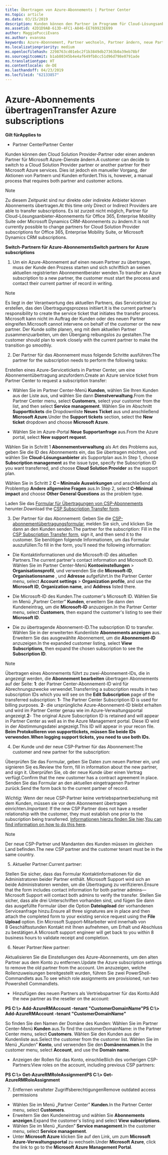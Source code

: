 ```yaml
---
title: Übertragen von Azure-Abonnements | Partner Center
ms.topic: article
ms.date: 03/15/2019
description: Kunden können den Partner im Programm für Cloud-Lösungsanbieter ändern, den sie für Microsoft Azure-Dienste verwenden möchten. Dies ist jedoch ein manueller Vorgang, der Aktionen von Partnern und Kunden erfordert.
ms.assetid: 42D1D9AB-613D-4FC1-A846-EE769923E699
author: MaggiePucciEvans
ms.author: evansma
keywords: Azure-Abonnement, Partner wechseln, Partner ändern, neue Partner, andere Partner
ms.localizationpriority: medium
ms.openlocfilehash: 2298763cd01ebc2f1b3849db27363b0a39eb78bf
ms.sourcegitcommit: b1ab80345b4e4af649fb8cc51d96d798e0791ade
ms.translationtype: HT
ms.contentlocale: de-DE
ms.lasthandoff: 04/23/2019
ms.locfileid: "62133857"
---
```

# <a name="transfer-azure-subscriptions"></a><span data-ttu-id="d2f65-105">Azure-Abonnements übertragen</span><span class="sxs-lookup"><span data-stu-id="d2f65-105">Transfer Azure subscriptions</span></span> 

<span data-ttu-id="d2f65-106">**Gilt für**</span><span class="sxs-lookup"><span data-stu-id="d2f65-106">**Applies to**</span></span>

-  <span data-ttu-id="d2f65-107">Partner Center</span><span class="sxs-lookup"><span data-stu-id="d2f65-107">Partner Center</span></span>

<span data-ttu-id="d2f65-108">Kunden können den Cloud Solution Provider-Partner oder einen anderen Partner für Microsoft Azure-Dienste ändern.</span><span class="sxs-lookup"><span data-stu-id="d2f65-108">A customer can decide to switch to a Cloud Solution Provider partner or another partner for their Microsoft Azure services.</span></span> <span data-ttu-id="d2f65-109">Dies ist jedoch ein manueller Vorgang, der Aktionen von Partnern und Kunden erfordert.</span><span class="sxs-lookup"><span data-stu-id="d2f65-109">This is, however, a manual process that requires both partner and customer actions.</span></span>

>[!Note]  
><span data-ttu-id="d2f65-110">Zu diesem Zeitpunkt sind nur direkte oder indirekte Anbieter können Abonnements übertragen.</span><span class="sxs-lookup"><span data-stu-id="d2f65-110">At this time only Direct or Indirect Providers are able to transfer subscriptions.</span></span>
><span data-ttu-id="d2f65-111">Es ist zurzeit nicht möglich, Partner für Cloud-Lösungsanbieter-Abonnements für Office 365, Enterprise Mobility Suite oder Microsoft Dynamics CRM-Abonnements zu ändern.</span><span class="sxs-lookup"><span data-stu-id="d2f65-111">It is not currently possible to change partners for Cloud Solution Provider subscriptions for Office 365, Enterprise Mobility Suite, or Microsoft Dynamics CRM subscriptions.</span></span>



<span data-ttu-id="d2f65-112">**Switch-Partnern für Azure-Abonnements**</span><span class="sxs-lookup"><span data-stu-id="d2f65-112">**Switch partners for Azure subscriptions**</span></span>

1. <span data-ttu-id="d2f65-113">Um ein Azure-Abonnement auf einen neuen Partner zu übertragen, muss der Kunde den Prozess starten und sich schriftlich an seinen aktuellen registrierten Abonnementberater wenden.</span><span class="sxs-lookup"><span data-stu-id="d2f65-113">To transfer an Azure subscription to a new partner, the customer must start the process and contact their current partner of record in writing.</span></span> 
>[!Note]
><span data-ttu-id="d2f65-114">Es liegt in der Verantwortung des aktuellen Partners, das Serviceticket zu erstellen, das den Übertragungsprozess initiiert.</span><span class="sxs-lookup"><span data-stu-id="d2f65-114">It is the current partner's responsibility to create the service ticket that initiates the transfer process.</span></span> <span data-ttu-id="d2f65-115">Microsoft kann nicht im Auftrag der Kunden oder des neuen Partner eingreifen.</span><span class="sxs-lookup"><span data-stu-id="d2f65-115">Microsoft cannot intervene on behalf of the customer or the new partner.</span></span> <span data-ttu-id="d2f65-116">Der Kunde sollte planen, eng mit dem aktuellen Partner zusammenzuarbeiten, um den Übergang reibungslos zu gestalten.</span><span class="sxs-lookup"><span data-stu-id="d2f65-116">The customer should plan to work closely with the current partner to make the transition go smoothly.</span></span>

2. <span data-ttu-id="d2f65-117">Der Partner für das Abonnement muss folgende Schritte ausführen:</span><span class="sxs-lookup"><span data-stu-id="d2f65-117">The partner for the subscription needs to perform the following tasks:</span></span>

<span data-ttu-id="d2f65-118">Erstellen eines Azure-Servicetickets in Partner Center, um eine Abonnementübertragung anzufordern.</span><span class="sxs-lookup"><span data-stu-id="d2f65-118">Create an Azure service ticket from Partner Center to request a subscription transfer:</span></span>
-   <span data-ttu-id="d2f65-119">Wählen Sie im Partner Center-Menü **Kunden**, wählen Sie Ihren Kunden aus der Liste aus, und wählen Sie dann **Dienstverwaltung**.</span><span class="sxs-lookup"><span data-stu-id="d2f65-119">From the Partner Center menu, select **Customers**, select your customer from the list, and then select **Service management**.</span></span> <span data-ttu-id="d2f65-120">Wählen Sie im Abschnitt **Supporttickets** die Dropdownliste **Neues Ticket** aus und anschließend **Microsoft Azure**.</span><span class="sxs-lookup"><span data-stu-id="d2f65-120">Under the **Support tickets** section, select the **New ticket** dropdown and choose **Microsoft Azure**.</span></span>

-   <span data-ttu-id="d2f65-121">Wählen Sie im Azure-Portal **Neue Supportanfrage** aus.</span><span class="sxs-lookup"><span data-stu-id="d2f65-121">From the Azure portal, select **New support request**.</span></span>

<span data-ttu-id="d2f65-122">Wählen Sie in Schritt 1 **Abonnementverwaltung** als Art des Problems aus, geben Sie die ID des Abonnements ein, das Sie übertragen möchten, und wählen Sie **Cloud-Lösungsanbieter** als Supportplan aus.</span><span class="sxs-lookup"><span data-stu-id="d2f65-122">In Step 1, choose **Subscription management** as the issue type, specify the Subscription ID you want transferred, and choose **Cloud Solution Provider** as the support plan.</span></span>

<span data-ttu-id="d2f65-123">Wählen Sie in Schritt 2 **C – Minimale Auswirkungen** und anschließend als Problemtyp **Andere allgemeine Fragen** aus.</span><span class="sxs-lookup"><span data-stu-id="d2f65-123">In Step 2, select **C–Minimal impact** and choose **Other General Questions** as the problem type.</span></span>

<span data-ttu-id="d2f65-124">Laden Sie das [Formular für Übertragungen von CSP-Abonnements](https://assets.windowsphone.com/5222c408-e546-4e01-b72a-2ec7d4c43d57/CSP_Subscription_Transfer_Form_Azure_InvariantCulture_Default.zip) herunter.</span><span class="sxs-lookup"><span data-stu-id="d2f65-124">Download the [CSP Subscription Transfer form](https://assets.windowsphone.com/5222c408-e546-4e01-b72a-2ec7d4c43d57/CSP_Subscription_Transfer_Form_Azure_InvariantCulture_Default.zip).</span></span>

3. <span data-ttu-id="d2f65-125">Der Partner für das Abonnement: Geben Sie die [CSP-abonnementübertragungsformular](https://assets.windowsphone.com/5222c408-e546-4e01-b72a-2ec7d4c43d57/CSP_Subscription_Transfer_Form_Azure_InvariantCulture_Default.zip), melden Sie sich, und klicken Sie dann an den Kunden senden.</span><span class="sxs-lookup"><span data-stu-id="d2f65-125">The partner for the subscription: Fill in the [CSP Subscription Transfer form](https://assets.windowsphone.com/5222c408-e546-4e01-b72a-2ec7d4c43d57/CSP_Subscription_Transfer_Form_Azure_InvariantCulture_Default.zip), sign it, and then send it to the customer.</span></span> <span data-ttu-id="d2f65-126">Sie benötigen folgende Informationen, um das Formular auszufüllen:</span><span class="sxs-lookup"><span data-stu-id="d2f65-126">To fill in the form, you'll need the following information:</span></span>

- <span data-ttu-id="d2f65-127">Die Kontaktinformationen und die Microsoft-ID des aktuellen Partners.</span><span class="sxs-lookup"><span data-stu-id="d2f65-127">The current partner's contact information and Microsoft ID.</span></span> <span data-ttu-id="d2f65-128">Wählen Sie im Partner Center-Menü **Kontoeinstellungen** &gt; **Organisationsprofil**, und verwenden Sie die **Microsoft-ID**, **Organisationsname** , und **Adresse** aufgeführt.</span><span class="sxs-lookup"><span data-stu-id="d2f65-128">In the Partner Center menu, select **Account settings** &gt; **Organization profile**, and use the **Microsoft ID**, **Organization name**, and **Address** listed there.</span></span>

- <span data-ttu-id="d2f65-129">Die Microsoft-ID des Kunden.</span><span class="sxs-lookup"><span data-stu-id="d2f65-129">The customer's Microsoft ID.</span></span> <span data-ttu-id="d2f65-130">Wählen Sie im Menü „Partner Center” **Kunden**, erweitern Sie dann den Kundeneintrag, um die **Microsoft-ID** anzuzeigen.</span><span class="sxs-lookup"><span data-stu-id="d2f65-130">In the Partner Center menu, select **Customers**, then expand the customer's listing to see their **Microsoft ID**.</span></span>

- <span data-ttu-id="d2f65-131">Die zu übertragende Abonnement-ID.</span><span class="sxs-lookup"><span data-stu-id="d2f65-131">The subscription ID to transfer.</span></span> <span data-ttu-id="d2f65-132">Wählen Sie in der erweiterten Kundenliste **Abonnements anzeigen** aus. Erweitern Sie das ausgewählte Abonnement, um die **Abonnement-ID** anzuzeigen.</span><span class="sxs-lookup"><span data-stu-id="d2f65-132">In the expanded customer listing, select **View Subscriptions**, then expand the chosen subscription to see the **Subscription ID**.</span></span>

>[!Note]
><span data-ttu-id="d2f65-133">Übertragen eines Abonnements führt zu zwei-Abonnement-IDs, die in angezeigt werden, die **Abonnement bearbeiten** übertragen Abonnements auf der Seite: **1**: der Partner Center-Abonnement-ID wird für Abrechnungszwecke verwendet.</span><span class="sxs-lookup"><span data-stu-id="d2f65-133">Transferring a subscription results in two subscription IDs which you will see on the **Edit Subscription** page of the transferred subscription: **1**- The Partner Center Subscription ID is used for billing purposes.</span></span> 
<span data-ttu-id="d2f65-134">**2**- die ursprüngliche Azure-Abonnement-ID bleibt erhalten und wird im Partner Center genau wie im Azure-Verwaltungsportal angezeigt.</span><span class="sxs-lookup"><span data-stu-id="d2f65-134">**2**-  The original Azure Subscription ID is retained and will appear in Partner Center as well as in the Azure Management portal.</span></span> <span data-ttu-id="d2f65-135">Diese ID wird in der Abstimmungsdatei angezeigt.</span><span class="sxs-lookup"><span data-stu-id="d2f65-135">This ID will appear in your recon file.</span></span>  <span data-ttu-id="d2f65-136">**Beim Protokollieren von supporttickets, müssen Sie beide IDs verwenden.**</span><span class="sxs-lookup"><span data-stu-id="d2f65-136">**When logging support tickets, you need to use both IDs.**</span></span>

4. <span data-ttu-id="d2f65-137">Der Kunde und der neue CSP-Partner für das Abonnement:</span><span class="sxs-lookup"><span data-stu-id="d2f65-137">The customer and new partner for the subscription:</span></span>

<span data-ttu-id="d2f65-138">Überprüfen Sie das Formular, geben Sie Daten zum neuen Partner ein, und signieren Sie es.</span><span class="sxs-lookup"><span data-stu-id="d2f65-138">Review the form, fill in information about the new partner, and sign it.</span></span> <span data-ttu-id="d2f65-139">Überprüfen Sie, ob der neue Kunde über einen Vertrag verfügt.</span><span class="sxs-lookup"><span data-stu-id="d2f65-139">Confirm that the new customer has a contract agreement in place.</span></span> <span data-ttu-id="d2f65-140">Senden Sie das Formular an den aktuellen eingetragenen Partner zurück.</span><span class="sxs-lookup"><span data-stu-id="d2f65-140">Send the form back to the current partner of record.</span></span>

<span data-ttu-id="d2f65-141">*Wichtig*: Wenn der neue CSP-Partner keine vertriebspartnerbeziehung mit dem Kunden, müssen sie vor dem Abonnement übertragen einrichten.</span><span class="sxs-lookup"><span data-stu-id="d2f65-141">*Important*: If the new CSP Partner does not have a reseller relationship with the customer, they must establish one prior to the subscription being transferred.</span></span> <span data-ttu-id="d2f65-142">[Informationen hierzu finden Sie hier](request-a-relationship-with-a-customer.md).</span><span class="sxs-lookup"><span data-stu-id="d2f65-142">[You can find information on how to do this here](request-a-relationship-with-a-customer.md).</span></span>

>[!Note]
><span data-ttu-id="d2f65-143">Der neue CSP-Partner und Mandanten des Kunden müssen im gleichen Land befinden.</span><span class="sxs-lookup"><span data-stu-id="d2f65-143">The new CSP partner and the customer tenant must be in the same country.</span></span> 

5. <span data-ttu-id="d2f65-144">Aktueller Partner:</span><span class="sxs-lookup"><span data-stu-id="d2f65-144">Current partner:</span></span>

<span data-ttu-id="d2f65-145">Stellen Sie sicher, dass das Formular Kontaktinformationen für die Administratoren beider Partner enthält. Microsoft Support wird sich an beide Administratoren wenden, um die Übertragung zu verifizieren.</span><span class="sxs-lookup"><span data-stu-id="d2f65-145">Ensure that the form includes contact information for both partner admins—Microsoft Support will contact both admins to verify the transfer.</span></span> <span data-ttu-id="d2f65-146">Stellen Sie sicher, dass alle drei Unterschriften vorhanden sind, und fügen Sie dann das ausgefüllte Formular über die Option **Dateiupload** der vorhandenen Serviceanfrage hinzu.</span><span class="sxs-lookup"><span data-stu-id="d2f65-146">Ensure all three signatures are in place and then attach the completed form to your existing service request using the **File Upload** option.</span></span> <span data-ttu-id="d2f65-147">Ein Microsoft Support-Mitarbeiter wird innerhalb von 8 Geschäftsstunden Kontakt mit Ihnen aufnehmen, um Erhalt und Abschluss zu bestätigen.</span><span class="sxs-lookup"><span data-stu-id="d2f65-147">A Microsoft support engineer will get back to you within 8 business hours to validate receipt and completion.</span></span>

6. <span data-ttu-id="d2f65-148">Neuer Partner:</span><span class="sxs-lookup"><span data-stu-id="d2f65-148">New partner:</span></span>

<span data-ttu-id="d2f65-149">Aktualisieren Sie die Einstellungen des Azure-Abonnements, um den alten Partner aus dem Konto zu entfernen.</span><span class="sxs-lookup"><span data-stu-id="d2f65-149">Update the Azure subscription settings to remove the old partner from the account.</span></span> <span data-ttu-id="d2f65-150">Um anzuzeigen, welche Rollenzuweisungen bereitgestellt wurden, führen Sie zwei PowerShell-Commandlets aus.</span><span class="sxs-lookup"><span data-stu-id="d2f65-150">To see which role assignments are provisioned, run two Powershell Commandlets.</span></span>

-   <span data-ttu-id="d2f65-151">Hinzufügen des neuen Partners als Vertriebspartner für das Konto:</span><span class="sxs-lookup"><span data-stu-id="d2f65-151">Add the new partner as the reseller on the account:</span></span>

<span data-ttu-id="d2f65-152">**PS C:\\&gt; Add-AzureRMAccount -tenant "CustomerDomainName"**</span><span class="sxs-lookup"><span data-stu-id="d2f65-152">**PS C:\\&gt; Add-AzureRMAccount -tenant "CustomerDomainName"**</span></span>

<span data-ttu-id="d2f65-153">So finden Sie den Namen der Domäne des Kunden: Wählen Sie im Partner Center-Menü **Kunden** aus.</span><span class="sxs-lookup"><span data-stu-id="d2f65-153">To find the customerDomainName: in the Partner Center menu, select **Customers**.</span></span> <span data-ttu-id="d2f65-154">Wählen Sie den Kunden aus der Kundenliste aus.</span><span class="sxs-lookup"><span data-stu-id="d2f65-154">Select the customer from the customer list.</span></span> <span data-ttu-id="d2f65-155">Wählen Sie im Menü „Kunden” **Konto**, und verwenden Sie den **Domänennamen**.</span><span class="sxs-lookup"><span data-stu-id="d2f65-155">In the customer menu, select **Account**, and use the **Domain name**.</span></span>

-   <span data-ttu-id="d2f65-156">Anzeigen der Rollen für das Konto, einschließlich des vorherigen CSP-Partners:</span><span class="sxs-lookup"><span data-stu-id="d2f65-156">View roles on the account, including previous CSP partners:</span></span>

<span data-ttu-id="d2f65-157">**PS C:\\&gt; Get-AzureRMRoleAssignment**</span><span class="sxs-lookup"><span data-stu-id="d2f65-157">**PS C:\\&gt; Get-AzureRMRoleAssignment**</span></span>

7. <span data-ttu-id="d2f65-158">Entfernen veralteter Zugriffsberechtigungen</span><span class="sxs-lookup"><span data-stu-id="d2f65-158">Remove outdated access permissions</span></span>

-  <span data-ttu-id="d2f65-159">Wählen Sie im Menü „Partner Center” **Kunden**.</span><span class="sxs-lookup"><span data-stu-id="d2f65-159">In the Partner Center menu, select **Customers**.</span></span> 
-  <span data-ttu-id="d2f65-160">Erweitern Sie den Kundeneintrag und wählen Sie **Abonnements anzeigen**.</span><span class="sxs-lookup"><span data-stu-id="d2f65-160">Expand the customer's listing and select **View subscriptions**.</span></span> 
-  <span data-ttu-id="d2f65-161">Wählen Sie im Menü „Kunden” **Service management**.</span><span class="sxs-lookup"><span data-stu-id="d2f65-161">In the customer menu, select **Service management**.</span></span> 
-  <span data-ttu-id="d2f65-162">Unter **Microsoft Azure** klicken Sie auf den Link, um zum **Microsoft Azure-Verwaltungsportal** zu wechseln.</span><span class="sxs-lookup"><span data-stu-id="d2f65-162">Under **Microsoft Azure**, click the link to go to the **Microsoft Azure Management Portal**.</span></span>

 

 



